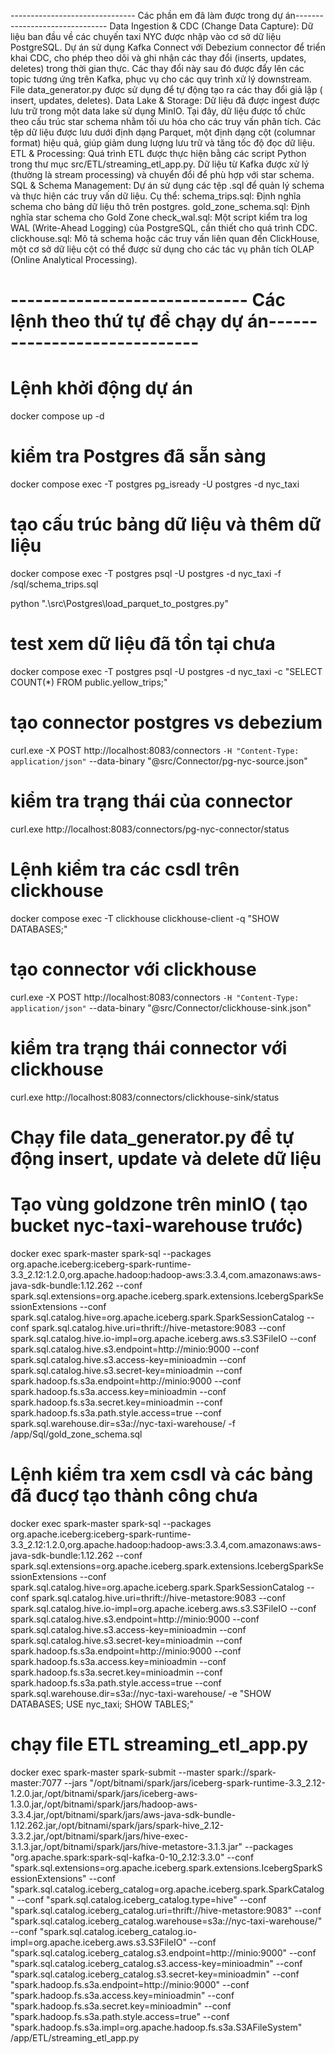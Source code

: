 ------------------------------- Các phần em đã làm được trong dự án-------------------------------
Data Ingestion & CDC (Change Data Capture):
Dữ liệu ban đầu về các chuyến taxi NYC được nhập vào cơ sở dữ liệu PostgreSQL. Dự án sử dụng Kafka Connect với Debezium connector để triển khai CDC, cho phép theo dõi và ghi nhận các thay đổi (inserts, updates, deletes) trong thời gian thực. Các thay đổi này sau đó được đẩy lên các topic tương ứng trên Kafka, phục vụ cho các quy trình xử lý downstream. File data_generator.py được sử dụng để tự động tạo ra các thay đổi giả lập ( insert, updates, deletes).
Data Lake & Storage:
Dữ liệu đã được ingest được lưu trữ trong một data lake sử dụng MinIO. Tại đây, dữ liệu được tổ chức theo cấu trúc star schema nhằm tối ưu hóa cho các truy vấn phân tích. Các tệp dữ liệu được lưu dưới định dạng Parquet, một định dạng cột (columnar format) hiệu quả, giúp giảm dung lượng lưu trữ và tăng tốc độ đọc dữ liệu.
ETL & Processing:
Quá trình ETL được thực hiện bằng các script Python trong thư mục src/ETL/streaming_etl_app.py. Dữ liệu từ Kafka được xử lý (thường là stream processing) và chuyển đổi để phù hợp với star schema. 
SQL & Schema Management:
Dự án sử dụng các tệp .sql để quản lý schema và thực hiện các truy vấn dữ liệu. Cụ thể:
schema_trips.sql: Định nghĩa schema cho bảng dữ liệu thô trên postgres.
gold_zone_schema.sql: Định nghĩa star schema cho Gold Zone
check_wal.sql: Một script kiểm tra log WAL (Write-Ahead Logging) của PostgreSQL, cần thiết cho quá trình CDC.
clickhouse.sql: Mô tả schema hoặc các truy vấn liên quan đến ClickHouse, một cơ sở dữ liệu cột có thể được sử dụng cho các tác vụ phân tích OLAP (Online Analytical Processing).

# ----------------------------- Các lệnh theo thứ tự để chạy dự án-----------------------------

# Lệnh khởi động dự án
docker compose up -d
# kiểm tra Postgres đã sẵn sàng
docker compose exec -T postgres pg_isready -U postgres -d nyc_taxi
# tạo cấu trúc bảng dữ liệu và thêm dữ liệu
docker compose exec -T postgres psql -U postgres -d nyc_taxi -f /sql/schema_trips.sql
<!-- docker compose exec -T postgres psql -U postgres -d nyc_taxi -f /sql/seed_trips.sql -->
python ".\src\Postgres\load_parquet_to_postgres.py"
# test xem dữ liệu đã tồn tại chưa
docker compose exec -T postgres psql -U postgres -d nyc_taxi -c "SELECT COUNT(*) FROM public.yellow_trips;"
# tạo connector postgres vs debezium
curl.exe -X POST http://localhost:8083/connectors `
  -H "Content-Type: application/json" `
  --data-binary "@src/Connector/pg-nyc-source.json"
# kiểm tra trạng thái của connector
curl.exe http://localhost:8083/connectors/pg-nyc-connector/status
# Lệnh kiểm tra các csdl trên clickhouse
docker compose exec -T clickhouse clickhouse-client -q "SHOW DATABASES;"
# tạo connector với clickhouse
curl.exe -X POST http://localhost:8083/connectors `
  -H "Content-Type: application/json" `
  --data-binary "@src/Connector/clickhouse-sink.json"
# kiểm tra trạng thái connector với clickhouse
curl.exe http://localhost:8083/connectors/clickhouse-sink/status
# Chạy file data_generator.py để tự động insert, update và delete dữ liệu
# Tạo vùng goldzone trên minIO ( tạo bucket nyc-taxi-warehouse trước)
docker exec spark-master spark-sql --packages org.apache.iceberg:iceberg-spark-runtime-3.3_2.12:1.2.0,org.apache.hadoop:hadoop-aws:3.3.4,com.amazonaws:aws-java-sdk-bundle:1.12.262 --conf spark.sql.extensions=org.apache.iceberg.spark.extensions.IcebergSparkSessionExtensions --conf spark.sql.catalog.hive=org.apache.iceberg.spark.SparkSessionCatalog --conf spark.sql.catalog.hive.uri=thrift://hive-metastore:9083 --conf spark.sql.catalog.hive.io-impl=org.apache.iceberg.aws.s3.S3FileIO --conf spark.sql.catalog.hive.s3.endpoint=http://minio:9000 --conf spark.sql.catalog.hive.s3.access-key=minioadmin --conf spark.sql.catalog.hive.s3.secret-key=minioadmin --conf spark.hadoop.fs.s3a.endpoint=http://minio:9000 --conf spark.hadoop.fs.s3a.access.key=minioadmin --conf spark.hadoop.fs.s3a.secret.key=minioadmin --conf spark.hadoop.fs.s3a.path.style.access=true --conf spark.sql.warehouse.dir=s3a://nyc-taxi-warehouse/ -f /app/Sql/gold_zone_schema.sql
# Lệnh kiểm tra xem csdl và các bảng đã đucợ tạo thành công chưa
docker exec spark-master spark-sql --packages org.apache.iceberg:iceberg-spark-runtime-3.3_2.12:1.2.0,org.apache.hadoop:hadoop-aws:3.3.4,com.amazonaws:aws-java-sdk-bundle:1.12.262 --conf spark.sql.extensions=org.apache.iceberg.spark.extensions.IcebergSparkSessionExtensions --conf spark.sql.catalog.hive=org.apache.iceberg.spark.SparkSessionCatalog --conf spark.sql.catalog.hive.uri=thrift://hive-metastore:9083 --conf spark.sql.catalog.hive.io-impl=org.apache.iceberg.aws.s3.S3FileIO --conf spark.sql.catalog.hive.s3.endpoint=http://minio:9000 --conf spark.sql.catalog.hive.s3.access-key=minioadmin --conf spark.sql.catalog.hive.s3.secret-key=minioadmin --conf spark.hadoop.fs.s3a.endpoint=http://minio:9000 --conf spark.hadoop.fs.s3a.access.key=minioadmin --conf spark.hadoop.fs.s3a.secret.key=minioadmin --conf spark.hadoop.fs.s3a.path.style.access=true --conf spark.sql.warehouse.dir=s3a://nyc-taxi-warehouse/ -e "SHOW DATABASES; USE nyc_taxi; SHOW TABLES;"
# chạy file ETL streaming_etl_app.py
docker exec spark-master spark-submit --master spark://spark-master:7077 --jars "/opt/bitnami/spark/jars/iceberg-spark-runtime-3.3_2.12-1.2.0.jar,/opt/bitnami/spark/jars/iceberg-aws-1.3.0.jar,/opt/bitnami/spark/jars/hadoop-aws-3.3.4.jar,/opt/bitnami/spark/jars/aws-java-sdk-bundle-1.12.262.jar,/opt/bitnami/spark/jars/spark-hive_2.12-3.3.2.jar,/opt/bitnami/spark/jars/hive-exec-3.1.3.jar,/opt/bitnami/spark/jars/hive-metastore-3.1.3.jar" --packages "org.apache.spark:spark-sql-kafka-0-10_2.12:3.3.0" --conf "spark.sql.extensions=org.apache.iceberg.spark.extensions.IcebergSparkSessionExtensions" --conf "spark.sql.catalog.iceberg_catalog=org.apache.iceberg.spark.SparkCatalog" --conf "spark.sql.catalog.iceberg_catalog.type=hive" --conf "spark.sql.catalog.iceberg_catalog.uri=thrift://hive-metastore:9083" --conf "spark.sql.catalog.iceberg_catalog.warehouse=s3a://nyc-taxi-warehouse/" --conf "spark.sql.catalog.iceberg_catalog.io-impl=org.apache.iceberg.aws.s3.S3FileIO" --conf "spark.sql.catalog.iceberg_catalog.s3.endpoint=http://minio:9000" --conf "spark.sql.catalog.iceberg_catalog.s3.access-key=minioadmin" --conf "spark.sql.catalog.iceberg_catalog.s3.secret-key=minioadmin" --conf "spark.hadoop.fs.s3a.endpoint=http://minio:9000" --conf "spark.hadoop.fs.s3a.access.key=minioadmin" --conf "spark.hadoop.fs.s3a.secret.key=minioadmin" --conf "spark.hadoop.fs.s3a.path.style.access=true" --conf "spark.hadoop.fs.s3a.impl=org.apache.hadoop.fs.s3a.S3AFileSystem" /app/ETL/streaming_etl_app.py


